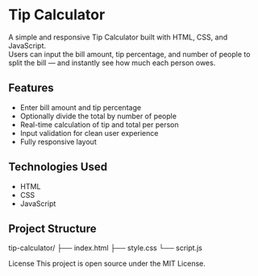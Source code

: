 # Tip Calculator

A simple and responsive Tip Calculator built with HTML, CSS, and JavaScript.  
Users can input the bill amount, tip percentage, and number of people to split the bill — and instantly see how much each person owes.

## Features

- Enter bill amount and tip percentage
- Optionally divide the total by number of people
- Real-time calculation of tip and total per person
- Input validation for clean user experience
- Fully responsive layout

## Technologies Used

- HTML
- CSS
- JavaScript

## Project Structure
tip-calculator/
├── index.html
├── style.css
└── script.js

License
This project is open source under the MIT License.